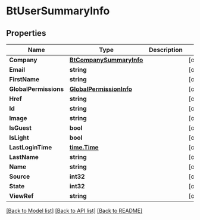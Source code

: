 # BtUserSummaryInfo

## Properties

Name | Type | Description | Notes
------------ | ------------- | ------------- | -------------
**Company** | [**BtCompanySummaryInfo**](BTCompanySummaryInfo.md) |  | [optional] 
**Email** | **string** |  | [optional] 
**FirstName** | **string** |  | [optional] 
**GlobalPermissions** | [**GlobalPermissionInfo**](GlobalPermissionInfo.md) |  | [optional] 
**Href** | **string** |  | [optional] 
**Id** | **string** |  | [optional] 
**Image** | **string** |  | [optional] 
**IsGuest** | **bool** |  | [optional] 
**IsLight** | **bool** |  | [optional] 
**LastLoginTime** | [**time.Time**](time.Time.md) |  | [optional] 
**LastName** | **string** |  | [optional] 
**Name** | **string** |  | [optional] 
**Source** | **int32** |  | [optional] 
**State** | **int32** |  | [optional] 
**ViewRef** | **string** |  | [optional] 

[[Back to Model list]](../README.md#documentation-for-models) [[Back to API list]](../README.md#documentation-for-api-endpoints) [[Back to README]](../README.md)


